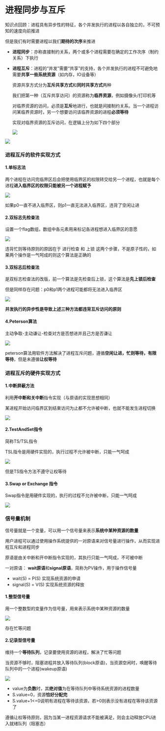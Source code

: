 # 进程同步与互斥
知识点回顾：进程具有异步性的特征，各个并发执行的进程以各自独立的，不可预知的速度向前推进

但是我们有时需要进程以我们**期待的次序**来推进

+ **进程同步**：亦称直接制约关系，两个或多个进程需要在确定的工作次序（制约关系）下执行

+ **进程互斥**：进程的“并发”需要“共享”的支持，各个并发执行的进程不可避免地需要**共享一些系统资源**（如内存，IO设备等）

    资源共享方式分为**互斥共享方式**和**同时共享方式**两种

    我们把第一种（互斥共享访问）的资源称为**临界资源**，例如摄像头/打印机等
    
    对临界资源的访问，必须是**互斥**地进行，也就是间接制约关系。当一个进程访问某临界资源时，另一个想要访问该临界资源的进程**必须等待**
    
    实现对临界资源的互斥访问，在逻辑上分为如下四个部分
    
    ![](img/进程互斥.png)
    
![](img/进程互斥原则.png)

### 进程互斥的软件实现方式
#### 1.单标志法
两个进程在访问完临界区后会把使用临界区的权限转交给另一个进程，也就是每个进程**进入临界区的权限只能被另一个进程赋予**

![](img/单标志法.png)

如果p0一直不进入临界区，则p1一直无法进入临界区，违背了空闲让进

#### 2.双标志先检查法
设置一个flag数组，数组中各元素用来标记各进程想进入临界区的意愿

![](img/双标志先检查法.png)

违背忙则等待原则的原因在于 进行检查 和 上锁 这两个步骤，不是原子性的，如果两个操作是一气呵成的则这个算法是正确的

#### 3.双标志后检查法
是双标志检查法的改版，前一个算法是先检查后上锁，这个算法是**先上锁后检查**

但是同样存在问题：p0和p1两个进程可能都将无法进入临界区

![](img/双标志后检验法.png)

**并发执行的异步性是导致上述三种方法都违背互斥访问的原则**

#### 4.Peterson算法
主动争取-主动谦让-检查对方是否想进并且己方是否谦让

![](img/peterson算法.png)

peterson算法用软件方法解决了进程互斥问题，遵循**空闲让进，忙则等待，有限等待**，但是未遵循**让权等待**

### 进程互斥的硬件实现方式
#### 1.中断屏蔽方法
利用**开中断和关中断**指令实现（与原语的实现思想相同）

某进程开始访问临界区到结束访问为止都不允许被中断，也就不能发生进程切换

![](img/中断屏蔽方法.png)

#### 2.TestAndSet指令
简称TS/TSL指令

TSL指令是用硬件实现的，执行过程不允许被中断，只能一气呵成

![](img/TS指令.png)

但是TS指令方法不遵守让权等待

#### 3.Swap or Exchange 指令
Swap指令是用硬件实现的，执行的过程不允许被中断，只能一气呵成

![](img/Swap指令.png)

### 信号量机制
信号量就是一个变量，可以用一个信号量来表示**系统中某种资源的数量**

用户进程可以通过使用操作系统提供的一对原语来对信号量进行操作，从而实现进程互斥和进程同步

原语是由关中断和开中断指令实现的，其执行只能一气呵成，不可被中断

一对原语： **wait原语**和**signal原语**，简称为PV操作，用于操作信号量

+ wait(S) = P(S)  实现系统资源的申请
+ signal(S) = V(S)  实现系统资源的释放

#### 1.整型信号量
用一个整数型的变量作为信号量，用来表示系统中某种资源的数量

![](img/整型信号量.png)

存在忙等问题

#### 2.记录型信号量
维持一个**等待队列**，记录要使用资源的进程，解决了忙等问题

当资源不够时，阻塞进程并放入等待队列(block原语)，当资源空闲时，唤醒等待队列中的一个进程(wakeup原语)

![](img/记录型信号量.png)

+ value为**负数**时，其**绝对值**为在等待队列中等待系统资源的进程数量
+ S.value=0，资源**恰好分配完**
+ S.value+1<=0说明有进程在等待该资源，若>0则表示没有进程在等待该资源了

遵循让权等待原则，因为当某一进程资源请求不能被满足，则会主动释放CPU进入就绪队列（阻塞态）



